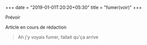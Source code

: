 +++
date = "2019-01-01T:20:20+05:30"
title = "fumer(voir)"
+++

Prévoir
<!--more-->
Article en cours de rédaction

> Ah j'y voyais fumer, fallait qu'ça arrive
